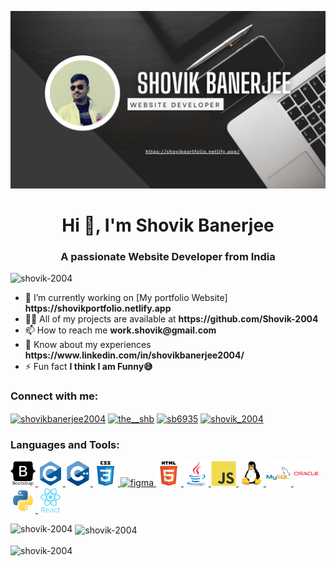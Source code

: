 ![logo](https://github.com/Shovik-2004/Shovik-2004/blob/98406d1f0350a1131c0af87fef397ab5673aca44/my_pic.png)
<h1 align="center">Hi 👋, I'm Shovik Banerjee</h1>
<h3 align="center">A passionate Website Developer from India</h3>
<p align="left"> <img src="https://komarev.com/ghpvc/?username=shovik-2004&label=Profile%20views&color=0e75b6&style=flat" alt="shovik-2004" /> </p>
<ul>
    <li>
        🔭 I’m currently working on [My portfolio Website] <strong> https://shovikportfolio.netlify.app</strong>
    </li>
    <li>
        👨‍💻 All of my projects are available at <strong>https://github.com/Shovik-2004</strong>
    </li>
    <li>
        📫 How to reach me <strong>work.shovik@gmail.com</strong>
    </li>
    <li>
        📄 Know about my experiences <strong>https://www.linkedin.com/in/shovikbanerjee2004/</strong>
    </li>
    <li>
        ⚡ Fun fact <strong>I think I am Funny😅</strong>
    </li>

</ul>
<h3 align="left">Connect with me:</h3>
<p align="left">
<a href="https://linkedin.com/in/shovikbanerjee2004" target="blank"><img align="center" src="https://raw.githubusercontent.com/rahuldkjain/github-profile-readme-generator/master/src/images/icons/Social/linked-in-alt.svg" alt="shovikbanerjee2004" height="30" width="40" /></a>
<a href="https://instagram.com/the__shb" target="blank"><img align="center" src="https://raw.githubusercontent.com/rahuldkjain/github-profile-readme-generator/master/src/images/icons/Social/instagram.svg" alt="the__shb" height="30" width="40" /></a>
<a href="https://www.hackerrank.com/sb6935" target="blank"><img align="center" src="https://raw.githubusercontent.com/rahuldkjain/github-profile-readme-generator/master/src/images/icons/Social/hackerrank.svg" alt="sb6935" height="30" width="40" /></a>
<a href="https://www.leetcode.com/shovik_2004" target="blank"><img align="center" src="https://raw.githubusercontent.com/rahuldkjain/github-profile-readme-generator/master/src/images/icons/Social/leet-code.svg" alt="shovik_2004" height="30" width="40" /></a>
</p>

<h3 align="left">Languages and Tools:</h3>
<p align="left"> <a href="https://getbootstrap.com" target="_blank" rel="noreferrer"> <img src="https://raw.githubusercontent.com/devicons/devicon/master/icons/bootstrap/bootstrap-plain-wordmark.svg" alt="bootstrap" width="40" height="40"/> </a> <a href="https://www.cprogramming.com/" target="_blank" rel="noreferrer"> <img src="https://raw.githubusercontent.com/devicons/devicon/master/icons/c/c-original.svg" alt="c" width="40" height="40"/> </a> <a href="https://www.w3schools.com/cpp/" target="_blank" rel="noreferrer"> <img src="https://raw.githubusercontent.com/devicons/devicon/master/icons/cplusplus/cplusplus-original.svg" alt="cplusplus" width="40" height="40"/> </a> <a href="https://www.w3schools.com/css/" target="_blank" rel="noreferrer"> <img src="https://raw.githubusercontent.com/devicons/devicon/master/icons/css3/css3-original-wordmark.svg" alt="css3" width="40" height="40"/> </a> <a href="https://www.figma.com/" target="_blank" rel="noreferrer"> <img src="https://www.vectorlogo.zone/logos/figma/figma-icon.svg" alt="figma" width="40" height="40"/> </a> <a href="https://www.w3.org/html/" target="_blank" rel="noreferrer"> <img src="https://raw.githubusercontent.com/devicons/devicon/master/icons/html5/html5-original-wordmark.svg" alt="html5" width="40" height="40"/> </a> <a href="https://www.java.com" target="_blank" rel="noreferrer"> <img src="https://raw.githubusercontent.com/devicons/devicon/master/icons/java/java-original.svg" alt="java" width="40" height="40"/> </a> <a href="https://developer.mozilla.org/en-US/docs/Web/JavaScript" target="_blank" rel="noreferrer"> <img src="https://raw.githubusercontent.com/devicons/devicon/master/icons/javascript/javascript-original.svg" alt="javascript" width="40" height="40"/> </a> <a href="https://www.linux.org/" target="_blank" rel="noreferrer"> <img src="https://raw.githubusercontent.com/devicons/devicon/master/icons/linux/linux-original.svg" alt="linux" width="40" height="40"/> </a> <a href="https://www.mysql.com/" target="_blank" rel="noreferrer"> <img src="https://raw.githubusercontent.com/devicons/devicon/master/icons/mysql/mysql-original-wordmark.svg" alt="mysql" width="40" height="40"/> </a> <a href="https://www.oracle.com/" target="_blank" rel="noreferrer"> <img src="https://raw.githubusercontent.com/devicons/devicon/master/icons/oracle/oracle-original.svg" alt="oracle" width="40" height="40"/> </a> <a href="https://www.python.org" target="_blank" rel="noreferrer"> <img src="https://raw.githubusercontent.com/devicons/devicon/master/icons/python/python-original.svg" alt="python" width="40" height="40"/> </a> <a href="https://reactjs.org/" target="_blank" rel="noreferrer"> <img src="https://raw.githubusercontent.com/devicons/devicon/master/icons/react/react-original-wordmark.svg" alt="react" width="40" height="40"/> </a> </p>

<p><img align="left" src="https://github-readme-stats.vercel.app/api/top-langs?username=shovik-2004&show_icons=true&locale=en&layout=compact" alt="shovik-2004" /></p>

<p>&nbsp;<img align="center" src="https://github-readme-stats.vercel.app/api?username=shovik-2004&show_icons=true&locale=en" alt="shovik-2004" /></p>

<p><img align="center" src="https://github-readme-streak-stats.herokuapp.com/?user=shovik-2004&" alt="shovik-2004" /></p>
